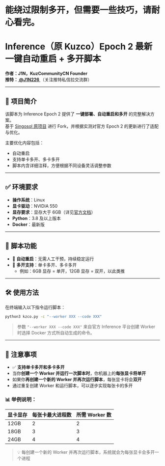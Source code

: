 # 能绕过限制多开，但需要一些技巧，请耐心看完。
# Inference（原 Kuzco）Epoch 2 最新一键自动重启 + 多开脚本

**作者：J1N，KuzCommunityCN Founder**  
**推特：[ @J1N226 ](https://twitter.com/J1N226)**（关注推特私信拉交流群）

---

## 📌 项目简介

该脚本为 Inference Epoch 2 提供了 **一键部署、自动重启和多开** 的完整解决方案。  
基于 [Singosol 原项目](https://github.com/singosol/kuzco-docker) 进行 Fork，并根据实测对官方 Epoch 2 的更新进行了适配与优化。

主要优化内容包括：
- 自动重启
- 支持单卡多开、多卡多开
- 脚本内含详细注释，方便根据不同设备灵活调整参数

---

## ✅ 环境要求

- **操作系统**：Linux  
- **显卡驱动**：NVIDIA 550  
- **显存要求**：显存大于 6GB（详见[官方文档](https://docs.inference.supply/hardware)）  
- **Python**：3.8 及以上版本
- **Docker**：最新版

---

## 🚀 脚本功能

- 🔁 **自动重启**：无需人工干预，持续稳定运行  
- 🧩 **多开支持**：单卡多开、多卡多开 
  - 例如：6GB 显存 = 单开，12GB 显存 = 双开，以此类推

---

## 🛠️ 使用方法

在终端输入以下指令运行脚本： 

```bash
python3 kzco.py -c "--worker XXX --code XXX"
```

> 参数 `"--worker XXX --code XXX"` 来自官方 Inference 平台创建 Worker 时选择 Docker 方式所自动生成的命令。

---

## 📖 注意事项

- ✅ **支持单卡多开和多卡多开**
- 当你**创建一个 Worker 并运行一次脚本时**，你机器上的**每张显卡将单开**
- 如果你**再创建一个新的 Worker 并再次运行脚本**，每张显卡将会**双开**
- 通过重复创建 Worker 和运行脚本，可以逐步实现每张卡的多开

### 📊 举例说明：

| 显卡显存 | 每张卡最大进程数 | 所需 Worker 数 |
|----------|------------------|----------------|
| 12GB     | 2                | 2              |
| 18GB     | 3                | 3              |
| 24GB     | 4                | 4              |

> 💡 每创建一个新的 Worker 并再次运行脚本，系统就会为每张显卡会多开一个进程


